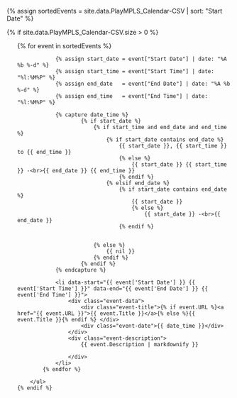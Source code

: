

{% assign sortedEvents = site.data.PlayMPLS_Calendar-CSV | sort: "Start Date" %}


<div class="dates-banner">
    {% if site.data.PlayMPLS_Calendar-CSV.size > 0 %}
        <ul>
            {% for event in sortedEvents %}

                {% assign start_date = event["Start Date"] | date: "%A %b %-d" %}
                {% assign start_time = event["Start Time"] | date: "%l:%M%P" %}
                {% assign end_date   = event["End Date"] | date: "%A %b %-d" %}
                {% assign end_time   = event["End Time"] | date: "%l:%M%P" %}
                
                {% capture date_time %}
                        {% if start_date %}
                            {% if start_time and end_date and end_time %}
                                {% if start_date contains end_date %}
                                    {{ start_date }}, {{ start_time }} to {{ end_time }}
                                    {% else %}
                                        {{ start_date }} {{ start_time }} -<br>{{ end_date }} {{ end_time }}
                                    {% endif %}
                                {% elsif end_date %}
                                    {% if start_date contains end_date %}
                                        {{ start_date }}
                                        {% else %}
                                            {{ start_date }} -<br>{{ end_date }}
                                    {% endif %}
                                
                                    
                            {% else %}
                                {{ nil }}
                            {% endif %}
                        {% endif %}
                {% endcapture %}

                <li data-start="{{ event['Start Date'] }} {{ event['Start Time'] }}" data-end="{{ event['End Date'] }} {{ event['End Time'] }}">
                    <div class="event-data">
                        <div class="event-title">{% if event.URL %}<a href="{{ event.URL }}">{{ event.Title }}</a>{% else %}{{ event.Title }}{% endif %} </div>
                        <div class="event-date">{{ date_time }}</div>
                    </div>
                    <div class="event-description">
                        {{ event.Description | markdownify }}

                    </div>
                </li>
            {% endfor %}

        </ul>
    {% endif %}
</div>